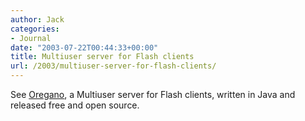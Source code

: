```yaml
---
author: Jack
categories:
- Journal
date: "2003-07-22T00:44:33+00:00"
title: Multiuser server for Flash clients
url: /2003/multiuser-server-for-flash-clients/
---
```


See [Oregano][1], a Multiuser server for Flash clients, written in Java and released free and open source.

 [1]: http://www.oregano-server.org/